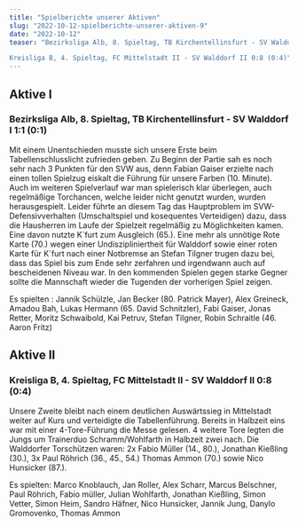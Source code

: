 ```yaml
---
title: "Spielberichte unserer Aktiven"
slug: "2022-10-12-spielberichte-unserer-aktiven-9"
date: "2022-10-12"
teaser: "Bezirksliga Alb, 8. Spieltag, TB Kirchentellinsfurt - SV Walddorf I 1:1 (0:1)

Kreisliga B, 4. Spieltag, FC Mittelstadt II - SV Walddorf II 0:8 (0:4)"
---
```

## Aktive I

### Bezirksliga Alb, 8. Spieltag, TB Kirchentellinsfurt - SV Walddorf I 1:1 (0:1)

Mit einem Unentschieden musste sich unsere Erste beim Tabellenschlusslicht zufrieden geben. Zu Beginn der Partie sah es noch sehr nach 3 Punkten für den SVW aus, denn Fabian Gaiser erzielte nach einen tollen Spielzug eiskalt die Führung für unsere Farben (10. Minute). Auch im weiteren Spielverlauf war man spielerisch klar überlegen, auch regelmäßige Torchancen, welche leider nicht genutzt wurden, wurden herausgespielt. Leider führte an diesem Tag das Hauptproblem im SVW-Defensivverhalten (Umschaltspiel und kosequentes Verteidigen) dazu, dass die Hausherren im Laufe der Spielzeit regelmäßig zu Möglichkeiten kamen. Eine davon nutzte K´furt zum Ausgleich (65.). Eine mehr als unnötige Rote Karte (70.) wegen einer Undiszipliniertheit für Walddorf sowie einer roten Karte für K´furt nach einer Notbremse an Stefan Tilgner trugen dazu bei, dass das Spiel bis zum Ende sehr zerfahren und irgendwann auch auf bescheidenen Niveau war. In den kommenden Spielen gegen starke Gegner sollte die Mannschaft wieder die Tugenden der vorherigen Spiel zeigen.

Es spielten : Jannik Schülzle, Jan Becker (80. Patrick Mayer), Alex Greineck, Amadou Bah, Lukas Hermann (65. David Schnitzler), Fabi Gaiser, Jonas Retter, Moritz Schwaibold, Kai Petruv, Stefan Tilgner, Robin Schraitle (46. Aaron Fritz)

## Aktive II

### Kreisliga B, 4. Spieltag, FC Mittelstadt II - SV Walddorf II 0:8 (0:4)

Unsere Zweite bleibt nach einem deutlichen Auswärtssieg in Mittelstadt weiter auf Kurs und verteidigte die Tabellenführung. Bereits in Halbzeit eins war mit einer 4-Tore-Führung die Messe gelesen. 4 weitere Tore legten die Jungs um Trainerduo Schramm/Wohlfarth in Halbzeit zwei nach. Die Walddorfer Torschützen waren:  2x Fabio Müller (14., 80.), Jonathan Kießling (30.), 3x Paul Röhrich (36., 45., 54.) Thomas Ammon (70.) sowie Nico Hunsicker (87.).

Es spielten: Marco Knoblauch, Jan Roller, Alex Scharr, Marcus Belschner, Paul Röhrich, Fabio müller, Julian Wohlfarth, Jonathan Kießling, Simon Vetter, Simon Heim, Sandro Häfner, Nico Hunsicker, Jannik Jung, Danylo Gromovenko, Thomas Ammon

